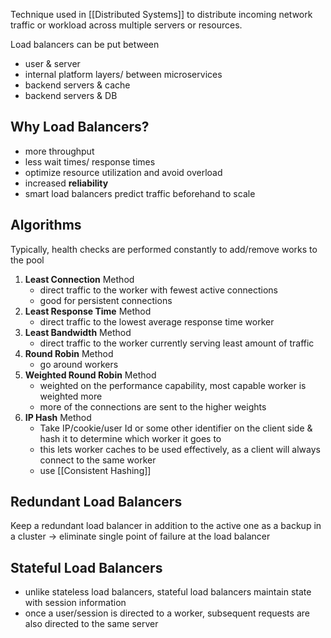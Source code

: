 Technique used in [[Distributed Systems]] to distribute incoming network traffic or workload across multiple servers or resources. 

Load balancers can be put between
- user & server
- internal platform layers/ between microservices
- backend servers & cache
- backend servers & DB
## Why Load Balancers?
- more throughput
- less wait times/ response times
- optimize resource utilization and avoid overload
- increased **reliability**
- smart load balancers predict traffic beforehand to scale
## Algorithms
Typically, health checks are performed constantly to add/remove works to the pool

1. **Least Connection** Method
	- direct traffic to the worker with fewest active connections
	- good for persistent connections
2.  **Least Response Time** Method
	- direct traffic to the lowest average response time worker
3. **Least Bandwidth** Method
	- direct traffic to the worker currently serving least amount of traffic
4. **Round Robin** Method
	- go around workers
5. **Weighted Round Robin** Method
	- weighted on the performance capability, most capable worker is weighted more
	- more of the connections are sent to the higher weights
6. **IP Hash** Method
	- Take IP/cookie/user Id or some other identifier on the client side & hash it to determine which worker it goes to
	- this lets worker caches to be used effectively, as a client will always connect to the same worker
	- use [[Consistent Hashing]]

## Redundant Load Balancers
Keep a redundant load balancer in addition to the active one as a backup in a cluster → eliminate single point of failure at the load balancer

## Stateful Load Balancers
- unlike stateless load balancers, stateful load balancers maintain state with session information
- once a user/session is directed to a worker, subsequent requests are also directed to the same server



